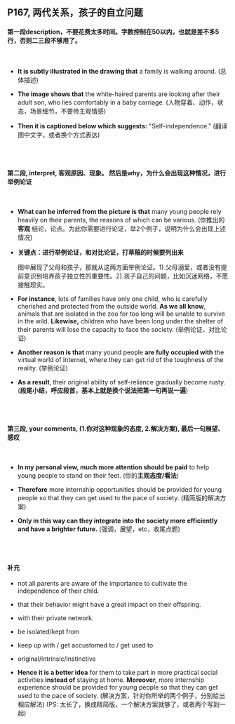 ##	P167, 两代关系，孩子的自立问题

####	第一段description，不要花费太多时间。字数控制在50以内，也就是差不多5行，否则二三段不够用了。

<br/>

*	**It is subtly illustrated in the drawing that** a family is walking around. (总体描述)

*	**The image shows that** the white-haired parents are looking after their adult son, who lies comfortably in a baby carriage. (人物穿着、动作，状态，场景细节，不要带主观情感)

*	**Then it is captioned below which suggests:** "Self-independence." (翻译图中文字，或者换个方式表达)

<br/><br/>

####	第二段, interpret, 客观原因、现象。 然后是why，为什么会出现这种情况，进行举例论证

<br/>

*	**What can be inferred from the picture is that** many young people rely heavily on their parents, the reasons of which can be various. (你推出的 **客观** 结论，论点。为此你需要进行论证，举2个例子，说明为什么会出现上述情况)

*	**关键点：进行举例论证，和对比论证，打草稿的时候要列出来**

    图中展现了父母和孩子，那就从这两方面举例论证。1).父母溺爱，或者没有提前意识到培养孩子独立性的重要性。2).孩子自己的问题，比如沉迷网络，不愿接触现实。

*	**For instance**, lots of families have only one child, who is carefully cherished and protected from the outside world. **As we all know**, animals that are isolated in the zoo for too long will be unable to survive in the wild. **Likewise,** children who have been long under the shelter of their parents will lose the capacity to face the society. (举例论证，对比论证)

*	**Another reason is that** many yound people **are fully occupied with** the virtual world of Internet, where they can get rid of the toughness of the reality. (举例论证)

*	**As a result**, their original ability of self-reliance gradually become rusty. (**段尾小结，呼应段首，基本上就是换个说法把第一句再说一遍**)

<br/><br/>

####	第三段, your comments, (1.你对这种现象的态度, 2.解决方案), 最后一句展望、感叹

<br/>

*	**In my personal view, much more attention should be paid** to help young people to stand on their feet. (你的**主观态度/看法**)

*   **Therefore** more internship opportunities should be provided for young people so that they can get used to the pace of society. (精简版的解决方案)

*	**Only in this way can they integrate into the society more efficiently and have a brighter future.** (强调，展望，etc，收尾点题)

<br/><br/>

####	补充

*	not all parents are aware of the importance to cultivate the independence of their child.

*	that their behavior might have a great impact on their offspring.

*	with their private network.

*   be isolated/kept from

*   keep up with / get accustomed to / get used to

*   original/intrinsic/instinctive

*	**Hence it is a better idea** for them to take part in more practical social activities **instead of** staying at home. **Moreover,** more internship experience should be provided for young people so that they can get used to the pace of society. (解决方案，针对你所举的两个例子，分别给出相应解法) (PS: 太长了，换成精简版，一个解决方案就够了，或者两个写到一起)